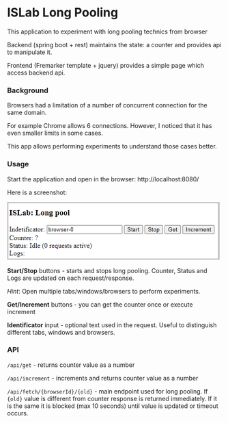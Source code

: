 # ISLab Long Pooling

This application to experiment with long pooling technics from browser

Backend (spring boot + rest) maintains the state: a counter and provides api to manipulate it.

Frontend (Fremarker template + jquery) provides a simple page which access backend api.

### Background

Browsers had a limitation of a number of concurrent connection for the same domain.

For example Chrome allows 6 connections. However, I noticed that it has even smaller limits in some cases.

This app allows performing experiments to understand those cases better.

### Usage

Start the application and open in the browser: http://localhost:8080/

Here is a screenshot:

![Screenshot](images/screenshot.png)

**Start/Stop** buttons - starts and stops long pooling. Counter, Status and Logs are updated on each request/response.

_Hint_: Open multiple tabs/windows/browsers to perform experiments.

**Get/Increment** buttons - you can get the counter once or execute increment

**Identificator** input - optional text used in the request. Useful to distinguish different tabs, windows and browsers.

### API

`/api/get` - returns counter value as a number

`/api/increment` - increments and returns counter value as a number

`/api/fetch/{browserId}/{old}` - main endpoint used for long pooling. If `{old}` value is different from counter response is returned immediately. If it is the same it is blocked (max 10 seconds) until value is updated or timeout occurs.
